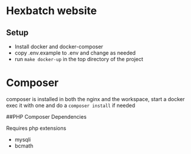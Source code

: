 # Hexbatch website


## Setup
* Install docker and docker-composer
* copy .env.example to .env and change as needed  
* run `make docker-up` in the top directory of the project

  
# Composer

composer is installed in both the nginx and the workspace, start a docker exec it with one and do a `composer install`
if needed



##PHP Composer Dependencies 

Requires php extensions
* mysqli
* bcmath



